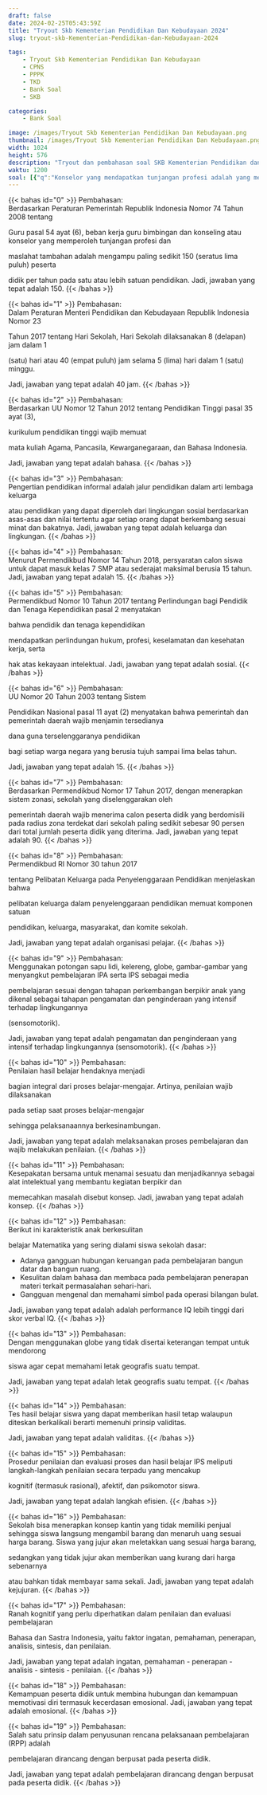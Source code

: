 ```yaml
---
draft: false
date: 2024-02-25T05:43:59Z
title: "Tryout Skb Kementerian Pendidikan Dan Kebudayaan 2024"
slug: tryout-skb-Kementerian-Pendidikan-dan-Kebudayaan-2024

tags:
    - Tryout Skb Kementerian Pendidikan Dan Kebudayaan
    - CPNS
    - PPPK
    - TKD
    - Bank Soal
    - SKB

categories:
    - Bank Soal

image: /images/Tryout Skb Kementerian Pendidikan Dan Kebudayaan.png
thumbnail: /images/Tryout Skb Kementerian Pendidikan Dan Kebudayaan.png
width: 1024
height: 576
description: "Tryout dan pembahasan soal SKB Kementerian Pendidikan dan Kebudayaan 2024"
waktu: 1200
soal: [{"q":"Konselor yang mendapatkan tunjangan profesi adalah yang mengampu bimbingan dan konseling minimal ..... peserta didik setahun","options":["a. 150","b. 175","c. 200","d. 250","e. 275"],"correctIndex":0,"correctResponse":"jawaban benar","incorrectResponse":"jawaban salah"},{"q":"Dalam satu minggu, hari sekolah diselenggarakan selama ...... jam.","options":["a. 30","b. 35","c. 40","d. 45","e. 50"],"correctIndex":2,"correctResponse":"jawaban benar","incorrectResponse":"jawaban salah"},{"q":"Kurikulum pendidikan tinggi wajib memuat pendidikan ....","options":["a. Matematika","b. Ilmu Pengetahuan Alam","c. limu Pengetahuan Sosial","d. Bahasa","e. Sejarah"],"correctIndex":3,"correctResponse":"jawaban benar","incorrectResponse":"jawaban salah"},{"q":"Contoh konkret jalur pendidikan informal adalah .....","options":["a. Sekolah","b. Pramuka","c. Vokasi","d. Keluarga dan lingkungan","e. Ekstrakurikuler"],"correctIndex":3,"correctResponse":"jawaban benar","incorrectResponse":"jawaban salah"},{"q":"Seorang pelajar dapat diterima dikelas 7 SMP maksimal berusia ...... tahun","options":["a. 21","b. 19","c. 17","d. 15","e. 13"],"correctIndex":3,"correctResponse":"jawaban benar","incorrectResponse":"jawaban salah"},{"q":"Di bawah ini yang bukan merupakan jenis perlindungan terhadap pendidik dan tenaga kependidikan ialah perlindungan","options":["a. Hukum","b. Profesi","c. Keselamatan Kerja","d. Sosial","e. Hak atas kekayan intelektual"],"correctIndex":3,"correctResponse":"jawaban benar","incorrectResponse":"jawaban salah"},{"q":"Pemerintah menjamin ketersediaan dana untuk penyelenggaraan pendidikan bagi tiap warga negara yang berusia 7 sampai dengan ....... tahun.","options":["a. 21","b. 19","c. 17","d. 15","e. 13"],"correctIndex":3,"correctResponse":"jawaban benar","incorrectResponse":"jawaban salah"},{"q":"Menurut ketentuan sistem zonasi, sekolah yang diselenggarakan oleh pemerintah daerah wajib menerima calon peserta didik yang berdomisili pada radius terdekat dari sekolah paling sedikit sebanyak ...... persen","options":["a. 50","b. 60","c. 70","d. 80","e. 90"],"correctIndex":4,"correctResponse":"jawaban benar","incorrectResponse":"jawaban salah"},{"q":"Pelibatan keluarga dalam penyelenggaraan pendidikan memuat komponen-komponen di bawah ini, kecuali","options":["a. Satuan pendidikan","b. Komite sekolah","c. Keluarga","d. Masyarakat","e. Organisasi pelajar"],"correctIndex":4,"correctResponse":"jawaban benar","incorrectResponse":"jawaban salah"},{"q":"Salah satu metode belajar ialah menggunakan benda-benda di sekitar siswa, seperti globe, kapur tulis, kelereng, atau kartu bergambar yang berisi materi IPA atau IPS. Metode ini sesuai bagi anak yang perkembangan berpikirnya berada di tahap","options":["A. Pengamatan dan pengindraan yang intensif terhadap lingkungannya (sensomotorik)","B. Dominasi pengamatan yang bersifat egosentris"," C. Anak memahami hasil pengamatan se-suai interpretasinya sendiri (operasional egosentris)"," D. Anak memahami angka. Tetapi masih memakai objek yang bersifat konkret (operasional konkret)"," E Kemampuan mengoperasikan logika yang tidak terikat lagi dengan objek yang bersifat konkret (operasional formal)"],"correctIndex":0,"correctResponse":"jawaban benar","incorrectResponse":"jawaban salah"},{"q":"Penilaian hasil belajar hendaknya menjadi bagian integral dari proses pembelajaran. Ini berarti guru harus","options":["A. Melaksanakan proses pembelajaran","B. Melaksanakan proses pembelajaran dan boleh melakukan penilaian","C. Melaksanakan proses pembelajaran dan wajib melakukan penilaian","D. Melakukan penilaian tergantung pada kemampuan siswa","E. Melakukan penilaian hanya pada mata pelajaran utama saja"],"correctIndex":2,"correctResponse":"jawaban benar","incorrectResponse":"jawaban salah"},{"q":"Kesepakatan bersama untuk menamai sesuatu dan menjadikannya sebagai alat intelektual yang membantu kegiatan berpikir dan memecahkan masalah disebut ....","options":["A. Kesepakatan","B. Perumusan","C. Analogi","D. Pemahaman","E. Konsep"],"correctIndex":4,"correctResponse":"jawaban benar","incorrectResponse":"jawaban salah"},{"q":"Siswa sekolah dasar yang kesulitan mempelajari Matematika umumnya memiliki sejumlah karakteristik seperti di bawah ini, kecuall....","options":["A. Gangguan pemahaman simbol","B. Gangguan pembelajaran bangun datar","C. Gangguan pemahaman hubungan keruangan"," D. Kesulitan dalam bahasa dan membaca","E. Performance IQ lebih tinggi dari skor verbal IQ"],"correctIndex":4,"correctResponse":"jawaban benar","incorrectResponse":"jawaban salah"},{"q":"Guru dapat menggunakan globe yang tidak disertai keterangan tempat untuk mendorong siswa agar cepat memahami .....","options":["A. Peta persebaran populasi manusia","B. Letak geografis suatu tempat","C. Sumber daya alam potensial di suatu wilayah"," D. Ragam ras dan etnik di setiap negara","E. Jenis satwa endemik suatu daerah"],"correctIndex":1,"correctResponse":"jawaban benar","incorrectResponse":"jawaban salah"},{"q":"Tes hasil belajar siswa yang dapat memberikan hasil tetap walaupun diteskan berkali-kali berarti memenuhi prinsip....","options":["A. Transparansi","B. Akuntabilitas","C. Kapabilitas","D. Validitas","E. Imunitas"],"correctIndex":3,"correctResponse":"jawaban benar","incorrectResponse":"jawaban salah"},{"q":"Prosedur penilaian dan evaluasi proses dan hasil belajar IPS meliputi langkah-langkah penilaian secara terpadu di bawah ini, kecuali....","options":["A. Kognitif","B. Efisien","C. Afektif","D. Psikomotor siswa","E. Kemampuan rasional"],"correctIndex":1,"correctResponse":"jawaban benar","incorrectResponse":"jawaban salah"},{"q":"Sejumlah sekolah menerapkan konsep kantin yang tidak memiliki penjual sehingga siswa langsung mengambil barang dan menaruh uang sesuai harga barang. Kantin model ini mengajarkan nilai .....","options":["A. Kerajinan","B. Kemandirian","C. Toleransi","D. Kejujuran","E. Tenggang rasa"],"correctIndex":3,"correctResponse":"jawaban benar","incorrectResponse":"jawaban salah"},{"q":"Ranah kognitif yang perlu diperhatikan dalam penilaian dan evaluasi pembelajaran Bahasa dan Sastra Indonesia, yaitu ...","options":["A. Ingatan -  kemauan -  penerapan -  analisis -  sintesis -  dan penilaian","B. Ingatan -  pemahaman -  penerapan -  analisis -  sintesis -  dan penilaian","C. Ingatan -  pemahaman -  kemauan -  analisis -  sintesis -  dan penilaian","D. Minat -  pemahaman -  penerapan -  analisis -  sintesis -  dan penilaian","E. Minat -  ingatan -  sintesis -  kemauan -  kognitif -  dan pemahaman"],"correctIndex":1,"correctResponse":"jawaban benar","incorrectResponse":"jawaban salah"},{"q":"Kemampuan peserta didik untuk membina hubungan dan kemampuan memotivasi diri termasuk kecerdasan...","options":["A. Akademik","B. Sosial","C. Moral","D. Eksistensial","E. Emosional"],"correctIndex":4,"correctResponse":"jawaban benar","incorrectResponse":"jawaban salah"},{"q":"Salah satu prinsip dalam penyusunan rencana pelaksanaan pembelajaran (RPP) adalah","options":["A. Pembelajaran dirancang dengan berpusat pada peserta didik","B. RPP bersumber dari silabus","C. RPP dilandaskan pada kebutuhan lembaga pendidikan","D. Alokasi waktu sesuai dengan jadwal tiap satuan pendidikan","E. Bahan ajar berbasis kompetensi"],"correctIndex":0,"correctResponse":"jawaban benar","incorrectResponse":"jawaban salah"}]
---
```


{{< bahas id="0" >}} Pembahasan: <br>
Berdasarkan Peraturan Pemerintah Republik Indonesia Nomor 74 Tahun 2008 tentang

Guru pasal 54 ayat (6), beban kerja guru
bimbingan dan konseling atau konselor
yang memperoleh tunjangan profesi dan

maslahat tambahan adalah mengampu paling sedikit 150 (seratus lima puluh) peserta

didik per tahun pada satu atau lebih satuan
pendidikan.
Jadi, jawaban yang tepat adalah 150.
{{< /bahas >}}

{{< bahas id="1" >}} Pembahasan: <br>
Dalam Peraturan Menteri Pendidikan dan
Kebudayaan Republik Indonesia Nomor 23

Tahun 2017 tentang Hari Sekolah, Hari Sekolah dilaksanakan 8 (delapan) jam dalam 1

(satu) hari atau 40 (empat puluh) jam selama 5 (lima) hari dalam 1 (satu) minggu.

Jadi, jawaban yang tepat adalah 40 jam.
{{< /bahas >}}

{{< bahas id="2" >}} Pembahasan: <br>
Berdasarkan UU Nomor 12 Tahun 2012 tentang Pendidikan Tinggi pasal 35 ayat (3),

kurikulum pendidikan tinggi wajib memuat

mata kuliah Agama, Pancasila, Kewarganegaraan, dan Bahasa Indonesia.

Jadi, jawaban yang tepat adalah bahasa.
{{< /bahas >}}

{{< bahas id="3" >}} Pembahasan: <br>
Pengertian pendidikan informal adalah jalur pendidikan dalam arti lembaga keluarga

atau pendidikan yang dapat diperoleh dari
lingkungan sosial berdasarkan asas-asas
dan nilai tertentu agar setiap orang dapat
berkembang sesuai minat dan bakatnya.
Jadi, jawaban yang tepat adalah keluarga
dan lingkungan.
{{< /bahas >}}

{{< bahas id="4" >}} Pembahasan: <br>
Menurut Permendikbud Nomor 14 Tahun
2018, persyaratan calon siswa untuk dapat
masuk kelas 7 SMP atau sederajat maksimal
berusia 15 tahun.
Jadi, jawaban yang tepat adalah 15.
{{< /bahas >}}

{{< bahas id="5" >}} Pembahasan: <br>
Permendikbud Nomor 10 Tahun 2017 tentang Perlindungan bagi Pendidik dan Tenaga Kependidikan pasal 2 menyatakan

bahwa pendidik dan tenaga kependidikan

mendapatkan perlindungan hukum, profesi, keselamatan dan kesehatan kerja, serta

hak atas kekayaan intelektual.
Jadi, jawaban yang tepat adalah sosial.
{{< /bahas >}}

{{< bahas id="6" >}} Pembahasan: <br>
UU Nomor 20 Tahun 2003 tentang Sistem

Pendidikan Nasional pasal 11 ayat (2) menyatakan bahwa pemerintah dan pemerintah daerah wajib menjamin tersedianya

dana guna terselenggaranya pendidikan

bagi setiap warga negara yang berusia tujuh sampai lima belas tahun.

Jadi, jawaban yang tepat adalah 15.
{{< /bahas >}}

{{< bahas id="7" >}} Pembahasan: <br>
Berdasarkan Permendikbud Nomor 17 Tahun 2017, dengan menerapkan sistem zonasi, sekolah yang diselenggarakan oleh

pemerintah daerah wajib menerima calon
peserta didik yang berdomisili pada radius
zona terdekat dari sekolah paling sedikit
sebesar 90 persen dari total jumlah peserta
didik yang diterima.
Jadi, jawaban yang tepat adalah 90.
{{< /bahas >}}

{{< bahas id="8" >}} Pembahasan: <br>
Permendikbud RI Nomor 30 tahun 2017

tentang Pelibatan Keluarga pada Penyelenggaraan Pendidikan menjelaskan bahwa

pelibatan keluarga dalam penyelenggaraan pendidikan memuat komponen satuan

pendidikan, keluarga, masyarakat, dan komite sekolah.

Jadi, jawaban yang tepat adalah organisasi
pelajar.
{{< /bahas >}}

{{< bahas id="9" >}} Pembahasan: <br>
Menggunakan potongan sapu lidi, kelereng,
globe, gambar-gambar yang menyangkut
pembelajaran IPA serta IPS sebagai media

pembelajaran sesuai dengan tahapan perkembangan berpikir anak yang dikenal sebagai tahapan pengamatan dan penginderaan yang intensif terhadap lingkungannya

(sensomotorik).

Jadi, jawaban yang tepat adalah pengamatan dan penginderaan yang intensif terhadap lingkungannya (sensomotorik).
{{< /bahas >}}

{{< bahas id="10" >}} Pembahasan: <br>
Penilaian hasil belajar hendaknya menjadi

bagian integral dari proses belajar-mengajar. Artinya, penilaian wajib dilaksanakan

pada setiap saat proses belajar-mengajar

sehingga pelaksanaannya berkesinambungan.

Jadi, jawaban yang tepat adalah melaksanakan proses pembelajaran dan wajib melakukan penilaian.
{{< /bahas >}}

{{< bahas id="11" >}} Pembahasan: <br>
Kesepakatan bersama untuk menamai sesuatu dan menjadikannya sebagai alat intelektual yang membantu kegiatan berpikir dan

memecahkan masalah disebut konsep.
Jadi, jawaban yang tepat adalah konsep.
{{< /bahas >}}

{{< bahas id="12" >}} Pembahasan: <br>
Berikut ini karakteristik anak berkesulitan

belajar Matematika yang sering dialami siswa sekolah dasar: <br>

- Adanya gangguan hubungan keruangan pada pembelajaran bangun datar dan bangun ruang. <br>
- Kesulitan dalam bahasa dan membaca pada pembelajaran penerapan materi
terkait permasalahan sehari-hari.  <br>
- Gangguan mengenal dan memahami
simbol pada operasi bilangan bulat. <br>

Jadi, jawaban yang tepat adalah adalah performance IQ lebih tinggi dari skor verbal IQ.
{{< /bahas >}}

{{< bahas id="13" >}} Pembahasan: <br>
Dengan menggunakan globe yang tidak disertai keterangan tempat untuk mendorong

siswa agar cepat memahami letak geografis
suatu tempat.

Jadi, jawaban yang tepat adalah letak geografis suatu tempat.
{{< /bahas >}}

{{< bahas id="14" >}} Pembahasan: <br>
Tes hasil belajar siswa yang dapat memberikan hasil tetap walaupun diteskan berkalikali berarti memenuhi prinsip validitas.

Jadi, jawaban yang tepat adalah validitas.
{{< /bahas >}}

{{< bahas id="15" >}} Pembahasan: <br>
Prosedur penilaian dan evaluasi proses dan
hasil belajar IPS meliputi langkah-langkah
penilaian secara terpadu yang mencakup

kognitif (termasuk rasional), afektif, dan psikomotor siswa.

Jadi, jawaban yang tepat adalah langkah
efisien.
{{< /bahas >}}

{{< bahas id="16" >}} Pembahasan: <br>
Sekolah bisa menerapkan konsep kantin
yang tidak memiliki penjual sehingga siswa
langsung mengambil barang dan menaruh
uang sesuai harga barang. Siswa yang jujur
akan meletakkan uang sesuai harga barang,

sedangkan yang tidak jujur akan memberikan uang kurang dari harga sebenarnya

atau bahkan tidak membayar sama sekali.
Jadi, jawaban yang tepat adalah kejujuran.
{{< /bahas >}}

{{< bahas id="17" >}} Pembahasan: <br>
Ranah kognitif yang perlu diperhatikan dalam penilaian dan evaluasi pembelajaran

Bahasa dan Sastra Indonesia, yaitu faktor
ingatan, pemahaman, penerapan, analisis,
sintesis, dan penilaian.

Jadi, jawaban yang tepat adalah ingatan,
pemahaman - penerapan - analisis - sintesis -
penilaian.
{{< /bahas >}}

{{< bahas id="18" >}} Pembahasan: <br>
Kemampuan peserta didik untuk membina
hubungan dan kemampuan memotivasi diri
termasuk kecerdasan emosional.
Jadi, jawaban yang tepat adalah emosional.
{{< /bahas >}}

{{< bahas id="19" >}} Pembahasan: <br>
Salah satu prinsip dalam penyusunan rencana pelaksanaan pembelajaran (RPP) adalah

pembelajaran dirancang dengan berpusat
pada peserta didik.

Jadi, jawaban yang tepat adalah pembelajaran dirancang dengan berpusat pada peserta didik.
{{< /bahas >}}

